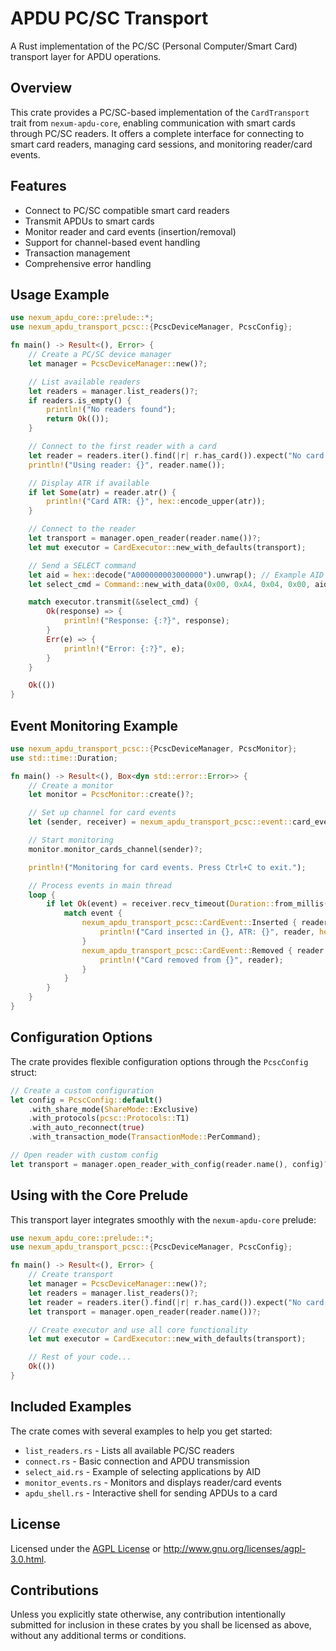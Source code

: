 # APDU PC/SC Transport

A Rust implementation of the PC/SC (Personal Computer/Smart Card) transport layer for APDU operations.

## Overview

This crate provides a PC/SC-based implementation of the `CardTransport` trait from `nexum-apdu-core`, enabling communication with smart cards through PC/SC readers. It offers a complete interface for connecting to smart card readers, managing card sessions, and monitoring reader/card events.

## Features

- Connect to PC/SC compatible smart card readers
- Transmit APDUs to smart cards
- Monitor reader and card events (insertion/removal)
- Support for channel-based event handling
- Transaction management
- Comprehensive error handling

## Usage Example

```rust
use nexum_apdu_core::prelude::*;
use nexum_apdu_transport_pcsc::{PcscDeviceManager, PcscConfig};

fn main() -> Result<(), Error> {
    // Create a PC/SC device manager
    let manager = PcscDeviceManager::new()?;

    // List available readers
    let readers = manager.list_readers()?;
    if readers.is_empty() {
        println!("No readers found");
        return Ok(());
    }

    // Connect to the first reader with a card
    let reader = readers.iter().find(|r| r.has_card()).expect("No card present");
    println!("Using reader: {}", reader.name());

    // Display ATR if available
    if let Some(atr) = reader.atr() {
        println!("Card ATR: {}", hex::encode_upper(atr));
    }

    // Connect to the reader
    let transport = manager.open_reader(reader.name())?;
    let mut executor = CardExecutor::new_with_defaults(transport);

    // Send a SELECT command
    let aid = hex::decode("A000000003000000").unwrap(); // Example AID
    let select_cmd = Command::new_with_data(0x00, 0xA4, 0x04, 0x00, aid);

    match executor.transmit(&select_cmd) {
        Ok(response) => {
            println!("Response: {:?}", response);
        }
        Err(e) => {
            println!("Error: {:?}", e);
        }
    }

    Ok(())
}
```

## Event Monitoring Example

```rust
use nexum_apdu_transport_pcsc::{PcscDeviceManager, PcscMonitor};
use std::time::Duration;

fn main() -> Result<(), Box<dyn std::error::Error>> {
    // Create a monitor
    let monitor = PcscMonitor::create()?;

    // Set up channel for card events
    let (sender, receiver) = nexum_apdu_transport_pcsc::event::card_event_channel();

    // Start monitoring
    monitor.monitor_cards_channel(sender)?;

    println!("Monitoring for card events. Press Ctrl+C to exit.");

    // Process events in main thread
    loop {
        if let Ok(event) = receiver.recv_timeout(Duration::from_millis(100)) {
            match event {
                nexum_apdu_transport_pcsc::CardEvent::Inserted { reader, atr } => {
                    println!("Card inserted in {}, ATR: {}", reader, hex::encode_upper(&atr));
                }
                nexum_apdu_transport_pcsc::CardEvent::Removed { reader } => {
                    println!("Card removed from {}", reader);
                }
            }
        }
    }
}
```

## Configuration Options

The crate provides flexible configuration options through the `PcscConfig` struct:

```rust
// Create a custom configuration
let config = PcscConfig::default()
    .with_share_mode(ShareMode::Exclusive)
    .with_protocols(pcsc::Protocols::T1)
    .with_auto_reconnect(true)
    .with_transaction_mode(TransactionMode::PerCommand);

// Open reader with custom config
let transport = manager.open_reader_with_config(reader.name(), config)?;
```

## Using with the Core Prelude

This transport layer integrates smoothly with the `nexum-apdu-core` prelude:

```rust
use nexum_apdu_core::prelude::*;
use nexum_apdu_transport_pcsc::{PcscDeviceManager, PcscConfig};

fn main() -> Result<(), Error> {
    // Create transport
    let manager = PcscDeviceManager::new()?;
    let readers = manager.list_readers()?;
    let reader = readers.iter().find(|r| r.has_card()).expect("No card present");
    let transport = manager.open_reader(reader.name())?;

    // Create executor and use all core functionality
    let mut executor = CardExecutor::new_with_defaults(transport);

    // Rest of your code...
    Ok(())
}
```

## Included Examples

The crate comes with several examples to help you get started:

- `list_readers.rs` - Lists all available PC/SC readers
- `connect.rs` - Basic connection and APDU transmission
- `select_aid.rs` - Example of selecting applications by AID
- `monitor_events.rs` - Monitors and displays reader/card events
- `apdu_shell.rs` - Interactive shell for sending APDUs to a card

## License

Licensed under the [AGPL License](../../LICENSE) or http://www.gnu.org/licenses/agpl-3.0.html.

## Contributions

Unless you explicitly state otherwise, any contribution intentionally submitted for inclusion in these crates by you shall be licensed as above, without any additional terms or conditions.
